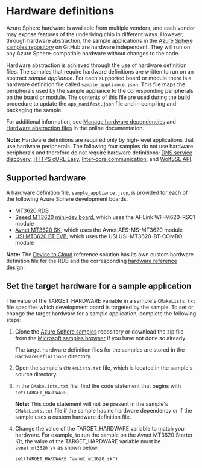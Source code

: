 # Hardware definitions

Azure Sphere hardware is available from multiple vendors, and each vendor may expose features of the underlying chip in different ways. However, through hardware abstraction, the sample applications in the [Azure Sphere samples repository](https://github.com/Azure/azure-sphere-samples) on GitHub are hardware independent. They will run on any Azure Sphere-compatible hardware without changes to the code.

Hardware abstraction is achieved through the use of hardware definition files. The samples that require hardware definitions are written to run on an abstract *sample appliance*. For each supported board or module there is a hardware definition file called `sample_appliance.json`. This file maps the peripherals used by the sample appliance to the corresponding peripherals on the board or module. The contents of this file are used during the build procedure to update the `app_manifest.json` file and in compiling and packaging the sample.

For additional information, see [Manage hardware dependencies](https://docs.microsoft.com/azure-sphere/app-development/manage-hardware-dependencies) and [Hardware abstraction files](https://docs.microsoft.com/azure-sphere/hardware/hardware-abstraction) in the online documentation.

**Note:** Hardware definitions are required only by high-level applications that use hardware peripherals. The following four samples do not use hardware peripherals and therefore do not require hardware definitions: [DNS service discovery](https://docs.microsoft.com/samples/azure/azure-sphere-samples/dnsservicediscovery/), [HTTPS cURL Easy](https://docs.microsoft.com/samples/azure/azure-sphere-samples/https-curl-easy/), [Inter-core communication](https://docs.microsoft.com/samples/azure/azure-sphere-samples/intercorecomms/), and [WolfSSL API](https://docs.microsoft.com/samples/azure/azure-sphere-samples/wolfssl/).

## Supported hardware

A hardware definition file, `sample_appliance.json`, is provided for each of the following Azure Sphere development boards.

- [MT3620 RDB](mt3620_rdb/)
- [Seeed MT3620 mini-dev board](seeed_mt3620_mdb/), which uses the AI-Link WF-M620-RSC1 module
- [Avnet MT3620 SK](avnet_mt3620_sk/), which uses the Avnet AES-MS-MT3620 module
- [USI MT3620 BT EVB](usi_mt3620_bt_evb/), which uses the USI USI-MT3620-BT-COMBO module

**Note:** The [Device to Cloud](https://docs.microsoft.com/samples/azure/azure-sphere-samples/devicetocloud/) reference solution has its own custom hardware definition file for the RDB and the corresponding [hardware reference design](https://github.com/Azure/azure-sphere-hardware-designs/tree/master/P-MT3620EXMSTLP-1-0).

## Set the target hardware for a sample application

The value of the TARGET_HARDWARE variable in a sample's `CMakeLists.txt` file specifies which development board is targeted by the sample. To set or change the target hardware for a sample application, complete the following steps:

1. Clone the [Azure Sphere samples](https://github.com/Azure/azure-sphere-samples) repository or download the zip file from the [Microsoft samples browser](https://docs.microsoft.com/samples/azure/azure-sphere-samples/adc/) if you have not done so already.

   The target hardware definition files for the samples are stored in the `HardwareDefinitions` directory.

1. Open the sample's `CMakeLists.txt` file, which is located in the sample's source directory.

1. In the `CMakeLists.txt` file, find the code statement that begins with `set(TARGET_HARDWARE`.

   **Note:** This code statement will not be present in the sample's `CMakeLists.txt` file if the sample has no hardware dependency or if the sample uses a custom hardware definition file.

1. Change the value of the TARGET_HARDWARE variable to match your hardware. For example, to run the sample on the Avnet MT3620 Starter Kit, the value of the TARGET_HARDWARE variable must be `avnet_mt3620_sk` as shown below:

    `set(TARGET_HARDWARE "avnet_mt3620_sk")`
